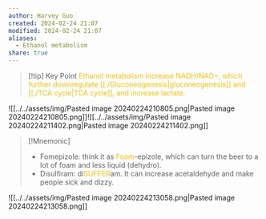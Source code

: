 ```yaml
---
author: Harvey Guo
created: 2024-02-24 21:07
modified: 2024-02-24 21:07
aliases:
  - Ethanol metabolism
share: true
---
```


>[!tip] Key Point 
><font color="#ffc000">Ethanol metabolism increase NADH/NAD+, which further downregulate [[./Gluconeogenesis|gluconeogenesis]] and [[./TCA cycle|TCA cycle]], and increase lactate.</font>

![[../../assets/img/Pasted image 20240224210805.png|Pasted image 20240224210805.png]]![[../../assets/img/Pasted image 20240224211402.png|Pasted image 20240224211402.png]]
>[!Mnemonic] 
>- Fomepizole: think it as <font color="#ffc000">Foam</font>-epizole, which can turn the beer to a lot of foam and less liquid (dehydro).
>- Disulfiram: di<font color="#ffc000">SUFFER</font>am. It can increase acetaldehyde and make people sick and dizzy.

![[../../assets/img/Pasted image 20240224213058.png|Pasted image 20240224213058.png]]